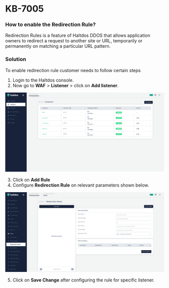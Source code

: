# KB-7005


### How to enable the Redirection Rule?

Redirection Rules is a feature of Haltdos DDOS that allows application owners to redirect a request to another site or URL, temporarily or permanently on matching a particular URL pattern.



### Solution

To enable redirection rule customer needs to follow certain steps

1. Login to the Haltdos console.
2. Now go to **WAF** > **Listener** > click on **Add listener**.

![listener](/img/pro-waf/kb/listenpro.png)

3. Click on **Add Rule**
4. Configure **Redirection Rule** on relevant parameters shown below.

![redirection rule](/img/pro-waf/kb/proredirection.png)

5. Click on **Save Change** after configuring the rule for specific listener.


